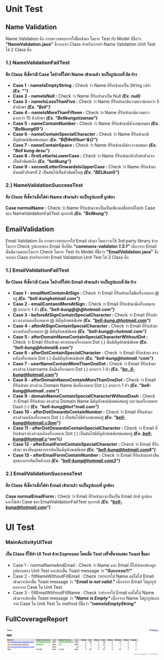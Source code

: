 # Unit Test

## Name Validation

Name Validation คือ การตรวจสอบการใส่ชื่อเข้ามา โดยจะ Test กับ Model ที่ชื่อว่า **"NameValidation.java"** ซึ่งจะแบ่ง Class สำหรับการทำ Name Validation Unit Test  ได้ 2 Class คือ

### 1.) NameValidationFailTest

#### คือ Class ที่เช็คว่ามี Case ใดบ้างที่ใส่ค่า Name เข้ามาแล้ว จะเป็นรูปแบบที่ ผิด บ้าง

- **Case 1 - nameIsEmptyString :** Check ว่า Name ที่รับเข้ามาเป็น String เปล่า ***(Ex. "")***
- **Case 2 - nameIsNull :** Check ว่า Name ที่รับเข้ามาเป็น Null ***(Ex. null)***
- **Case 3 - nameIsLessThanFive :** Check ว่า Name ที่รับเข้ามามีความยาวน้อยกว่า 5 ตัวอักษร ***(Ex. "Bell")***
- **Case 4 - nameIsMoreThanFifteen :** Check ว่า Name ที่รับเข้ามามีความยาวมากกว่า 15 ตัวอักษร ***(Ex. "Bellkungziizanaa")***
- **Case 5 - nameContainNumber :** Check ว่า Name ที่รับเข้ามามีตัวเลขผสมมา ***(Ex. "Bellkung69")***
- **Case 6 - nameContainSpecialCharacter :** Check ว่า Name ที่รับเข้ามามีสัญลักษณ์พิเศษผสมมา (***Ex. "B@#ell!kun^&{}")***
- **Case 7 - nameContainSpace :** Check ว่า Name ที่รับเข้ามามีช่องว่างผสมมา ***(Ex. "Bell kung desu")***
- **Case 8 - firstLetterIsLowerCase :** Check ว่า Name ที่รับเข้ามาตัวอักษรตัวแรกเป็นตัวพิมพ์เล็ก ***(Ex. "bellkung")***
- **Case 9 - secondLetterOnwardsIsUpperCase :** Check ว่า Name ที่รับเข้ามาตังแต่ตัวอักษรที่ 2 เป็นต้นไปเป็นตัวพิมพ์ใหญ่ ***(Ex. "BELlkunG")***

### 2.) NameValidationSuccessTest

#### คือ Class ที่เช็คว่าเมื่อใส่ค่า Name เข้ามาแล้ว จะเป็นรูปแบบที่ ถูกต้อง

**Case normalName :** Check ว่า Name ที่รับเข้ามาจะเป็นเป็นเพียงแค่ชื่อปกติไม่เข้า Case ของ NameValidationFailTest ทุกกรณี ***(Ex. "Bellkung")***



## EmailValidation

Email Validation คือ การตรวจสอบการใส่ Email เข้ามา โดยเราจะใช้ 3rd party library ช่วยในการ Check รูปแบบของ Email ซึ่งก็คือ ***"commons-validator:1.5.1"*** เนื่องจาก Email นั้นมีความเยอะในการ Check โดยจะ Test กับ Model ที่ชื่อว่า **"EmailValidation.java"** ซึ่งจะแบ่ง Class สำหรับการทำ Email Validation Unit Test  ได้ 2 Class คือ

### 1.) EmailValidationFailTest

#### คือ Class ที่เช็คว่ามี Case ใดบ้างที่ใส่ค่า Email เข้ามาแล้ว จะเป็นรูปแบบที่ ผิด บ้าง

- **Case 1 - emailNotContainAtSign :** Check ว่า Email ที่รับเข้ามาไม่มีเครื่องหมาย @ อยู่ ***(Ex. "bell-kunghotmail.com")***
- **Case 2 - emailContaonMoreAtSign :** Check ว่า Email ที่รับเข้ามามีเครื่องหมาย @ มากกว่า 1 ตัว ***(Ex. "bell-kung@@@hotmail.com")***
- **Case 3 - beforeAtSignContainSpecialCharacter :** Check ว่า Email ที่รับเข้ามา ตรงก่อนเครื่องหมาย @ มีสัญลักษณ์พิเศษ ***(Ex. "bell-kung.@hotmail.com")***
- **Case 4 - afterAtSignContainSpecialCharacter :** Check ว่า Email ที่รับเข้ามา ตรงหลังเครื่องหมาย @ มีสัญลักษณ์พิเศษ ***(Ex. "bell-kung@=hotmail.com")***
- **Case 5 - afterDomainNameContainSpecialCharacterWithoutDot :** Check ว่า Email ที่รับเข้ามา ตรงก่อนเครื่องหมาย Dot (.) นั้นมีสัญลักษณ์พิเศษ ***(Ex. "bell-kung@hotmail&.com")***
- **Case 6 - afterDotContainSpecialCharacter :** Check ว่า Email ที่รับเข้ามา ตรงหลังเครื่องหมาย Dot (.) นั้นมีสัญลักษณ์พิเศษ ***(Ex. "bell-kung@hotmail.^com")***
- **Case 7 - userNameContainMoreThanOneDot :** Check ว่า Email ที่รับเข้ามา ตรงส่วน Username นั้นมีเครื่องหมาย Dot (.) มากกว่า 1 ตัว ***(Ex. "be..ll-kung@hotmail.com")***
- **Case 8 - afterDomainNameContainMoreThanOneDot :** Check ว่า Email ที่รับเข้ามา ตรงส่วน Domain Name มีเครื่องหมาย Dot (.) มากกว่า 1 ตัว ***(Ex. "bell-kung@hotmail..com")***
- **Case 9 - domainNameContainSpecialCharacterWithoutDash :** Check ว่า Email ที่รับเข้ามา ตรงส่วน Domain Name มีสัญลักษณ์พิเศษผสมอยู่ ยกเว้นเครื่องหมาย Dash (-) ***(Ex. "bell-kung@hot\*mail.com")***
- **Case 10 - afterDotOnwardsContainNumber :** Check ว่า Email ที่รับเข้ามา ตรงส่วนหลังเครื่องหมาย Dot (.) เป็นต้นไปมีตัวเลขผสมอยู่ ***(Ex. "bell-kung@hotmail.c3om")***
- **Case 11 - afterDotOnwardsContainSpecialCharacter :** Check ว่า Email ที่รับเข้ามา ตรงส่วนหลังเครื่องหมาย Dot (.) เป็นต้นไปมีสัญลักษณ์พิเศษผสมอยู่ ***(Ex. bell-kung@hotmail.c^om%)***
- **Case 12 - afterEmailFormContainSpecialCharacter :** Check ว่า Email ที่รับเข้ามา ตรงสิ้นสุดของบรรทัดเป็นสัญลักษณ์พิเศษ ***(Ex. "bell-kung@hotmail.com$")***
- **Case 13 - afterEmailFormContainNumber :** Check ว่า Email ที่รับเข้ามาตรงสิ้นสุดของบรรทัดเป็นตัวเลข ***(Ex. "bell-kung@hotmail.com3")***


### 2.) EmailValidationSuccessTest

#### คือ Class ที่เช็คว่าเมื่อใส่ค่า Email เข้ามาแล้ว จะเป็นรูปแบบที่ ถูกต้อง

**Case normalEmailForm :** Check ว่า Email ที่รับเข้ามาจะเป็นเป็น Email ปกติ ถูกต้อง และไม่เข้า Case ของ EmailValidationFailTest ทุกกรณี ***(Ex. "bell-kung@hotmail.com")***



# UI Test

### MainActivityUITest

#### เป็น Class ที่ใช้ทำ UI Test ด้วย Espresso โดยเมื่อ Test เสร็จสิ้นจะแสดง Toast ขึ้นมา

- Case 1 - normalNameAndEmail : Check ว่า Name และ Email ที่ใส่เข้ามาต้องถูกรูปแบบของ Unit Test และต้องขึ้น Toast message ว่า ***"Success!!!"***
- Case 2 - fillNameWithoutFillEmail : Check ว่าทำการใส่ Name แต่ไม่ใส่ Email เข้ามาจะต้องขึ้น Toast message ว่า ***"Email is not valid."*** เนื่องจาก Email ไม่ถูกรูปแบบจาก Case ใน Unit Test
- Case 3 - fillEmailWithoutFillName : Check ว่าทำการใส่ Email แต่ไม่ใส่ Name เข้ามาจะต้องขึ้น Toast message ว่า ***"Name is Empty"*** เนื่องจาก Name ไม่ถูกรูปแบบจาก Case ใน Unit Test ใน method ที่ชื่อว่า ***"nameIsEmptyString"***



## FullCoverageReport

![alt text](https://github.com/wirunpong-j/course-android-kmitl/blob/master/lab/lab10/wiki/fullCoverageReport.png?raw=true "FullCoverageReport")
